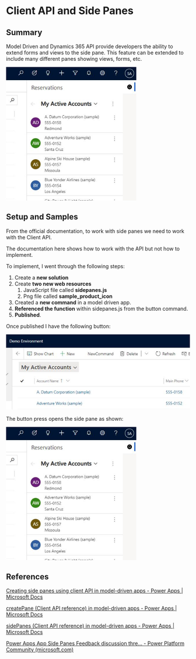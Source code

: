 # Client API and Side Panes

## Summary

Model Driven and Dynamics 365 API provide developers the ability to extend forms and views to the side pane. This feature can be extended to include many different panes showing views, forms, etc.

<img src="https://raw.githubusercontent.com/aliyoussefi/Samples/main/Dynamics365/SidePanes/SidePane.JPG" style="zoom: 80%;" />

## Setup and Samples

From the official documentation, to work with side panes we need to work with the Client API.

The documentation here shows how to work with the API but not how to implement.

To implement, I went through the following steps:

1. Create a **new solution**
2. Create **two new web resources**
   1. JavaScript file called **sidepanes.js**
   2. Png file called **sample_product_icon**
3. Created a **new command** in a model driven app.
4. **Referenced the function** within sidepanes.js from the button command.
5. **Published**.



Once published I have the following button:

<img src="https://raw.githubusercontent.com/aliyoussefi/Samples/main/Dynamics365/SidePanes/SidePaneButtonLauncher.JPG" style="zoom: 80%;" />

The button press opens the side pane as shown:

<img src="https://raw.githubusercontent.com/aliyoussefi/Samples/main/Dynamics365/SidePanes/SidePane.JPG" style="zoom: 80%;" />

## References

[Creating side panes using client API in model-driven apps - Power Apps | Microsoft Docs](https://docs.microsoft.com/en-us/powerapps/developer/model-driven-apps/clientapi/create-app-side-panes)

[createPane (Client API reference) in model-driven apps - Power Apps | Microsoft Docs](https://docs.microsoft.com/en-us/powerapps/developer/model-driven-apps/clientapi/reference/xrm-app/xrm-app-sidepanes/createpane)

[sidePanes (Client API reference) in model-driven apps - Power Apps | Microsoft Docs](https://docs.microsoft.com/en-us/powerapps/developer/model-driven-apps/clientapi/reference/xrm-app-sidepanes)

[Power Apps App Side Panes Feedback discussion thre... - Power Platform Community (microsoft.com)](https://powerusers.microsoft.com/t5/Building-Power-Apps/Power-Apps-App-Side-Panes-Feedback-discussion-thread/m-p/1261035#M331075)


